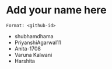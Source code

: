 # Add your name here

`Format: <github-id>`

* shubhamdhama
* PriyanshiAgarwal11
* Anita-1708
* Varuna Kalwani
* Harshita
